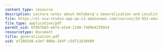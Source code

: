 ```yaml
---
content_type: resource
description: Lecture notes about Holmberg's Generalization and Locality.
file: https://ol-ocw-studio-app-qa.s3.amazonaws.com/courses/24-952-advanced-syntax-spring-2007/ef2803d8e3ef980e2d4fc5d711b30409_generalization.pdf
file_type: application/pdf
parent_uid: 6f8b7683-e6fa-e2e4-2190-74d9e42f0914
resourcetype: Document
title: generalization.pdf
uid: ef2803d8-e3ef-980e-2d4f-c5d711b30409
---
```


